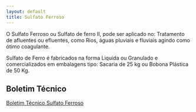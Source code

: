 ```yaml
---
layout: default
title: Sulfato Ferroso
---
```


O Sulfato Ferroso ou Sulfato de ferro II, pode ser aplicado no: Tratamento de afluentes ou efluentes, como Rios, águas pluviais e fluviais agindo como ótimo coagulante.

Sulfato de Ferro é fabricados na forma Liquida ou Granulado e comercializados em embalagens tipo: Sacaria de 25 kg ou Bobona Plástica de 50 Kg.


## Boletim Técnico

[<span class="glyphicon glyphicon-file"></span> Boletim Técnico Sulfato Ferroso](Boletim-tecnico-sulfato-ferroso-liquido.pdf)